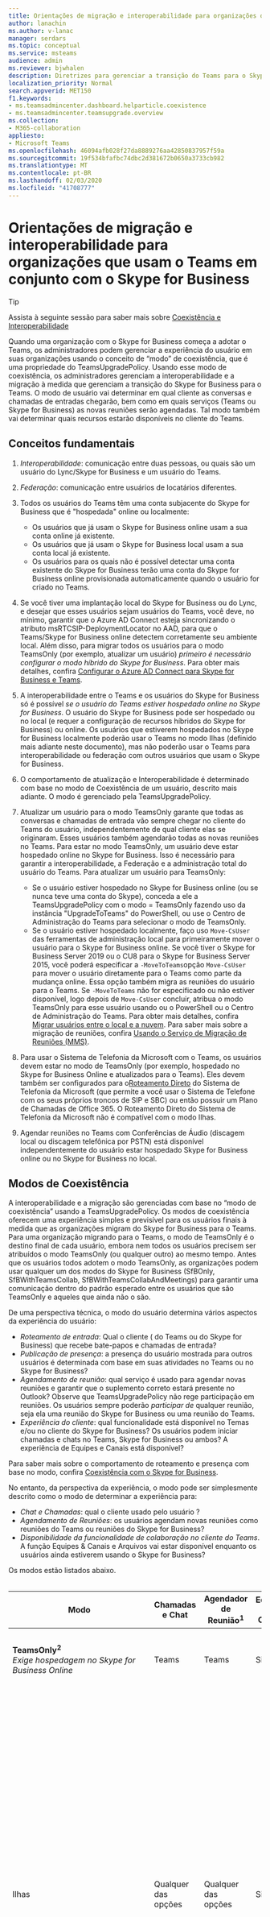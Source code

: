 ```yaml
---
title: Orientações de migração e interoperabilidade para organizações que usam o Teams em conjunto com o Skype for Business
author: lanachin
ms.author: v-lanac
manager: serdars
ms.topic: conceptual
ms.service: msteams
audience: admin
ms.reviewer: bjwhalen
description: Diretrizes para gerenciar a transição do Teams para o Skype for Business
localization_priority: Normal
search.appverid: MET150
f1.keywords:
- ms.teamsadmincenter.dashboard.helparticle.coexistence
- ms.teamsadmincenter.teamsupgrade.overview
ms.collection:
- M365-collaboration
appliesto:
- Microsoft Teams
ms.openlocfilehash: 46094afb028f27da8889276aa42850837957f59a
ms.sourcegitcommit: 19f534bfafbc74dbc2d381672b0650a3733cb982
ms.translationtype: MT
ms.contentlocale: pt-BR
ms.lasthandoff: 02/03/2020
ms.locfileid: "41708777"
---
```

# <a name="migration-and-interoperability-guidance-for-organizations-using-teams-together-with-skype-for-business"></a>Orientações de migração e interoperabilidade para organizações que usam o Teams em conjunto com o Skype for Business

> [!Tip] 
> Assista à seguinte sessão para saber mais sobre [Coexistência e Interoperabilidade](https://aka.ms/teams-upgrade-coexistence-interop)

Quando uma organização com o Skype for Business começa a adotar o Teams, os administradores podem gerenciar a experiência do usuário em suas organizações usando o conceito de “modo” de coexistência, que é uma propriedade do TeamsUpgradePolicy. Usando esse modo de coexistência, os administradores gerenciam a interoperabilidade e a migração à medida que gerenciam a transição do Skype for Business para o Teams.  O modo de usuário vai determinar em qual cliente as conversas e chamadas de entradas chegarão, bem como em quais serviços (Teams ou Skype for Business) as novas reuniões serão agendadas. Tal modo também vai determinar quais recursos estarão disponíveis no cliente do Teams. 


## <a name="fundamental-concepts"></a>Conceitos fundamentais

1.  *Interoperabilidade*: comunicação entre duas pessoas, ou quais são um usuário do Lync/Skype for Business e um usuário do Teams.

2.  *Federação*: comunicação entre usuários de locatários diferentes.

3.  Todos os usuários do Teams têm uma conta subjacente do Skype for Business que é "hospedada" online ou localmente:
    - Os usuários que já usam o Skype for Business online usam a sua conta online já existente.
    - Os usuários que já usam o Skype for Business local usam a sua conta local já existente.
    - Os usuários para os quais não é possível detectar uma conta existente do Skype for Business terão uma conta do Skype for Business online provisionada automaticamente quando o usuário for criado no Teams.

4.  Se você tiver uma implantação local do Skype for Business ou do Lync, e desejar que esses usuários sejam usuários do Teams, você deve, no mínimo, garantir que o Azure AD Connect esteja sincronizando o atributo msRTCSIP-DeploymentLocator no AAD, para que o Teams/Skype for Business online detectem corretamente seu ambiente local. Além disso, para migrar todos os usuários para o modo TeamsOnly (por exemplo, atualizar um usuário) *primeiro é necessário configurar o modo híbrido do Skype for Business*. Para obter mais detalhes, confira [Configurar o Azure AD Connect para Skype for Business e Teams](https://docs.microsoft.com/SkypeForBusiness/hybrid/configure-azure-ad-connect).

5.  A interoperabilidade entre o Teams e os usuários do Skype for Business só é possível *se o usuário do Teams estiver hospedado online no Skype for Business*. O usuário do Skype for Business pode ser hospedado ou no local (e requer a configuração de recursos híbridos do Skype for Business) ou online. Os usuários que estiverem hospedados no Skype for Business localmente poderão usar o Teams no modo Ilhas (definido mais adiante neste documento), mas não poderão usar o Teams para interoperabilidade ou federação com outros usuários que usam o Skype for Business.  

6.  O comportamento de atualização e Interoperabilidade é determinado com base no modo de Coexistência de um usuário, descrito mais adiante. O modo é gerenciado pela TeamsUpgradePolicy. 

7.  Atualizar um usuário para o modo TeamsOnly garante que todas as conversas e chamadas de entrada vão sempre chegar no cliente do Teams do usuário, independentemente de qual cliente elas se originaram. Esses usuários também agendarão todas as novas reuniões no Teams. Para estar no modo TeamsOnly, um usuário deve estar hospedado online no Skype for Business. Isso é necessário para garantir a interoperabilidade, a Federação e a administração total do usuário do Teams. Para atualizar um usuário para TeamsOnly:
    - Se o usuário estiver hospedado no Skype for Business online (ou se nunca teve uma conta do Skype), conceda a ele a TeamsUpgradePolicy com o modo = TeamsOnly fazendo uso da instância "UpgradeToTeams" do PowerShell, ou use o Centro de Administração do Teams para selecionar o modo de TeamsOnly.
    - Se o usuário estiver hospedado localmente, faço uso `Move-CsUser` das ferramentas de administração local para primeiramente mover o usuário para o Skype for Business online.  Se você tiver o Skype for Business Server 2019 ou o CU8 para o Skype for Business Server 2015, você poderá especificar a `-MoveToTeams`opção `Move-CsUser` para mover o usuário diretamente para o Teams como parte da mudança online. Essa opção também migra as reuniões do usuário para o Teams. Se `-MoveToTeams` não for especificado ou não estiver disponível, logo depois de `Move-CsUser` concluir, atribua o modo TeamsOnly para esse usuário usando ou o PowerShell ou o Centro de Administração do Teams. Para obter mais detalhes, confira [Migrar usuários entre o local e a nuvem](https://docs.microsoft.com/skypeforbusiness/hybrid/move-users-between-on-premises-and-cloud).  Para saber mais sobre a migração de reuniões, confira [Usando o Serviço de Migração de Reuniões (MMS)](https://docs.microsoft.com/skypeforbusiness/audio-conferencing-in-office-365/setting-up-the-meeting-migration-service-mms).

8.  Para usar o Sistema de Telefonia da Microsoft com o Teams, os usuários devem estar no modo de TeamsOnly (por exemplo, hospedado no Skype for Business Online e atualizados para o Teams). Eles devem também ser configurados para o[Roteamento Direto](https://techcommunity.microsoft.com/t5/Microsoft-Teams-Blog/Direct-Routing-is-now-Generally-Available/ba-p/210359#M1277) do Sistema de Telefonia da Microsoft (que permite a você usar o Sistema de Telefone com os seus próprios troncos de SIP e SBC) ou então possuir um Plano de Chamadas de Office 365. O Roteamento Direto do Sistema de Telefonia da Microsoft não é compatível com o modo Ilhas.    

9.  Agendar reuniões no Teams com Conferências de Áudio (discagem local ou discagem telefônica por PSTN) está disponível independentemente do usuário estar hospedado Skype for Business online ou no Skype for Business no local. 


## <a name="coexistence-modes"></a>Modos de Coexistência

A interoperabilidade e a migração são gerenciadas com base no “modo de coexistência” usando a TeamsUpgradePolicy. Os modos de coexistência oferecem uma experiência simples e previsível para os usuários finais à medida que as organizações migram do Skype for Business para o Teams. Para uma organização migrando para o Teams, o modo de TeamsOnly é o destino final de cada usuário, embora nem todos os usuários precisem ser atribuídos o modo TeamsOnly (ou qualquer outro) ao mesmo tempo. Antes que os usuários todos adotem o modo TeamsOnly, as organizações podem usar qualquer um dos modos do Skype for Business (SfBOnly, SfBWithTeamsCollab, SfBWithTeamsCollabAndMeetings) para garantir uma comunicação dentro do padrão esperado entre os usuários que são TeamsOnly e aqueles que ainda não o são.


De uma perspectiva técnica, o modo do usuário determina vários aspectos da experiência do usuário:

- *Roteamento de entrada*: Qual o cliente ( do Teams ou do Skype for Business) que recebe bate-papos e chamadas de entrada? 
- *Publicação de presença*: a presença do usuário mostrada para outros usuários é determinada com base em suas atividades no Teams ou no Skype for Business? 
- *Agendamento de reunião*: qual serviço é usado para agendar novas reuniões e garantir que o suplemento correto estará presente no Outlook? Observe que TeamsUpgradePolicy não rege participação em reuniões. Os usuários sempre poderão *participar de* qualquer reunião, seja ela uma reunião do Skype for Business ou uma reunião do Teams.
- *Experiência do cliente*: qual funcionalidade está disponível no Temas e/ou no cliente do Skype for Business? Os usuários podem iniciar chamadas e chats no Teams, Skype for Business ou ambos? A experiência de Equipes e Canais está disponível?  

Para saber mais sobre o comportamento de roteamento e presença com base no modo, confira [Coexistência com o Skype for Business](https://docs.microsoft.com/MicrosoftTeams/coexistence-chat-calls-presence).

No entanto, da perspectiva da experiência, o modo pode ser simplesmente descrito como o modo de determinar a experiência para:
- *Chat e Chamadas*: qual o cliente usado pelo usuário ?
- *Agendamento de Reuniões*: os usuários agendam novas reuniões como reuniões do Teams ou reuniões do Skype for Business?
- *Disponibilidade da funcionalidade de colaboração no cliente do Teams*. A função Equipes & Canais e Arquivos vai estar disponível enquanto os usuários ainda estiverem usando o Skype for Business?

Os modos estão listados abaixo.
</br>
</br>

|Modo|Chamadas e Chat|Agendador de Reunião<sup>1</sup>|Equipes e Canais|Caso de Uso|
|---|---|---|---|---|
|**TeamsOnly<sup>2</sup>**</br>*Exige hospedagem no Skype for Business Online*|Teams|Teams|Sim|Estado final depois de atualizado. Será o padrão para novos locatários.|
|Ilhas|Qualquer das opções|Qualquer das opções|Sim|Configuração padrão. Permite que um único usuário avalie os dois clientes um junto ao outro. Bate-papos e chamadas podem chegar em qualquer dos clientes, por isso os usuários precisam sempre executar ambos. Para evitar uma experiência confusa ou indesejada do Skype for Business, comunicações externas (federadas), serviços de voz PSTN e aplicativos de voz, integração com o Office e várias outras integrações continuam a ser operadas pelo Skype for Business.|
|SfBWithTeamsCollabAndMeetings<sup>2</sup>|Skype for Business|Teams|Sim|Reuniões em primeiro lugar. Principalmente destinado para que organizações locais se beneficiem da funcionalidade das reuniões do Teams, se as mesmas ainda não estiverem prontas para migrar para a nuvem.|
|SfBWithTeamsCollab|Skype for Business|Skype for Business|Sim|O ponto de partida alternativo para organizações complexas que precisam de um controle administrativo mais rígido.|
|SfBOnly|Skype for Business|Skype for Business|Não<sup>3</sup>|Cenário especializado para organizações com critérios rigorosos de controle de dados. O Teams é usado apenas para aceitar o convite para participar de reuniões agendadas por outras pessoas.|
||||||

</br>
</br>

**Observações:**

<sup>1</sup> A capacidade de participar de uma reunião existente (sejam agendadas no Teams ou no Skype for Business) não é governada por modo. Por padrão, os usuários sempre podem participar de qualquer reunião para a qual tenham sido convidados.

<sup>2</sup> Por padrão, ao atribuir TeamsOnly ou SfbWithTeamsCollabAndMeetings a um usuário individual, todas as reuniões do Skype for Business existentes agendadas pelo usuário para o futuro serão convertidas em reuniões do Teams. Se desejar, você pode deixar essas reuniões como reuniões do Skype for Business especificando `-MigrateMeetingsToTeams $false` ao conceder a TeamsUpgradePolicy ou desmarcando a caixa de seleção no portal de administração do Teams.   Lembre-se de que a capacidade de mover reuniões do Skype for Business para o Teams não está disponível ao conceder TeamsUpgradePolicy a todo o locatário. 

<sup>3</sup>No momento, o Teams não possui a capacidade de desabilitar a função Equipes e Canais, portanto isso continua habilitado por enquanto.



## <a name="teamsupgradepolicy-managing-migration-and-co-existence"></a>TeamsUpgradePolicy: gerenciando a migração e a coexistência

A TeamsUpgradePolicy expõe duas propriedades principais: Modo e NotifySfbUsers. 
</br>
</br>

|Parâmetro|Tipo|Valores permitidos</br>(padrão grafado em itálico)|Descrição|
|---|---|---|---|
|Modo|Enum|*Ilhas*</br>TeamsOnly</br>SfBOnly</br>SfBWithTeamsCollab</br>SfBWithTeamsCollabAndMeetings|Indica em modo que o cliente deve operar.|
|NotifySfbUsers|Bool|*Falso* ou verdadeiro|Indica se deve haver um banner no cliente do Skype for Business informando ao usuário que o Teams irá substituir o Skype for Business em breve. Isso não pode ser verdadeiro no caso de modo = TeamsOnly.|
|||||

O Teams oferece todas as instâncias relevantes do TeamsUpgradePolicy por meio de políticas internas e de acesso somente leitura. Portanto, somente os cmdlets Get e Grant estão disponíveis. As instâncias internas estão listadas abaixo.
</br>
</br>

|Identidade|Modo|NotifySfbUsers|
|---|---|---|
|Ilhas|Ilhas|Falso|
|IslandsWithNotify|Ilhas|Verdadeiro|
|SfBOnly|SfBOnly|Falso|
|SfBOnlyWithNotify|SfBOnly|Verdadeiro|
|SfBWithTeamsCollab|SfBWithTeamsCollab|Falso|
|SfBWithTeamsCollabWithNotify|SfBWithTeamsCollab|Verdadeiro|
|SfBWithTeamsCollabAndMeetings|SfBWithTeamsCollabAndMeetings|Falso|
|SfBWithTeamsCollabAndMeetingsWithNotify|SfBWithTeamsCollabAndMeetings|Verdadeiro|
|UpgradeToTeams|TeamsOnly|Falso|
|Global</br>*Padrão*|Ilhas|Falso|
||||

Essas instâncias de política podem ser concedidas ou a usuários individuais ou a todo o locatário. Por exemplo:
- Para atualizar um usuário ($SipAddress) para o Teams, conceda a instância “UpgradeToTeams”:</br>
`Grant-CsTeamsUpgradePolicy -PolicyName UpgradeToTeams -Identity $SipAddress`
- Para atualizar o locatário inteiro, omita o parâmetro de identidade do comando grant:</br>
`Grant-CsTeamsUpgradePolicy -PolicyName UpgradeToTeams`


## <a name="federation-considerations"></a>Considerações sobre a Federação

A Federação do Teams para outro usuário usando o Skype for Business exige que o usuário do Teams esteja hospedado no Skype for Business.

TeamsUpgradePolicy determina o roteamento para chamadas e conversas federadas e de entrada. O comportamento de roteamento federado é o mesmo para cenários de mesmo locatário, *exceto no modo de Ilhas*.  Quando os destinatários estiverem no modo de Ilhas: 
- Chats e chamadas iniciados a partir do Teams são recebidos no SfB se o destinatário estiver em um *locatário federado*.
- Chats e chamadas iniciados a partir do Teams são recebidos no Teams se o destinatário estiver no *mesmo locatário*.
- Chats e chamadas iniciados a partir do SfB sempre chegam no Skype for Business.

Para obter mais detalhes, consulte [Coexistência com o Skype for Business](https://docs.microsoft.com/MicrosoftTeams/coexistence-chat-calls-presence).

## <a name="the-teams-client-user-experience-when-using-sfb-modes"></a>A experiência do usuário do cliente do Teams ao usar os modos do SfB
Quando um usuário encontra-se em qualquer um dos modos do Skype for Business (SfBOnly, SfBWithTeamsCollab, SfBWithTeamsCollabAndMeetings), todas as conversas e chamadas de entrada serão roteadas para o cliente do Skype for Business do usuário. Para evitar a confusão do usuário final e garantir o roteamento apropriado, a funcionalidade de chamada e de chat no cliente do Teams será desabilitada automaticamente quando um usuário estiver em qualquer modo do Skype for Business. Da mesma forma, o agendamento de reunião no Teams será desabilitado automaticamente quando os usuários estiverem nos modos SfBOnly ou SfBWithTeamsCollab e habilitados automaticamente quando um usuário estiver no modo de SfBWithTeamsCollabAndMeetings. Para mais detalhes, confira[Experiência e conformidade do cliente do Teams a modos de coexistência](https://docs.microsoft.com/MicrosoftTeams/teams-client-experience-and-conformance-to-coexistence-modes).

> [!Note] 
> - Antes da receber a implementação automática do Equipes e Canais do Teams, os modos SfbOnly e SfBWithTeamsCollab se comportam da mesma maneira.


## <a name="detailed-mode-descriptions"></a>Descrições detalhadas do modo
</br>
</br>

|Modo|Explicação|
|---|---|
|**Ilhas**</br>(padrão)|Um usuário executa lado a lado tanto o Skype for Business quanto o Teams. Este usuário:</br><ul><li>Pode iniciar chats e chamadas VoIP no cliente do Skype for Business ou no do Teams. Observação: os usuários com o Skype for Business hospedado no local não podem iniciar do Teams para alcançar outro usuário do Skype for Business, independentemente do modo do destinatário.<li>Recebe chats & chamadas VoIP iniciadas no Skype for Business por outro usuário no cliente do seu Skype for Business.<li>Recebe chats & chamadas VoIP iniciadas no Teams por outro usuário no cliente do seu Teams se eles estiverem no *mesmo locatário*.<li>Recebe chats & chamadas VoIP iniciadas no Teams por outro usuário no cliente do seu Skype for Business se eles estiverem em um *locatário federado*. <li>Possui a funcionalidade PSTN, como indicado abaixo:<ul><li>Quando o usuário está hospedado no Skype for Business no local e o tem o Enterprise Voice, as chamadas de PSTN são sempre iniciadas e recebidas no Skype for Business.<li>Quando o usuário é hospedado no Skype for Business Online e tem o Sistema de Telefonia Microsoft, o usuário sempre inicia e recebe chamadas PSTN no Skype for Business:<ul><li>Isso acontece mesmo que o usuário tenha um Plano de Chamadas da Microsoft ou se conecte à rede PSTN por meio do Skype for Business Cloud Connector Edition ou de uma implantação local do Skype for Business Server (voz híbrida).<li>**Observação: o Roteamento Direto do Sistema de Telefonia da Microsoft não é compatível com o modo Ilhas.**</ul></ul><li>Recebe as filas de chamadas da Microsoft e as chamadas de atendedor automático no Skype for Business:<ul><li>Os números de telefone atribuídos a filas de chamadas e atendedores automáticos **não podem** ser números de roteamento direto do Microsoft Teams Phone System no modo ilhas.</ul></ul><li>Pode agendar reuniões no Teams ou no Skype for Business (e verá os dois plug-ins por padrão).<li>Pode entrar em qualquer reunião do Skype for Business ou do Teams; a reunião será aberta no respectivo cliente.</ul>|
|**SfBOnly**|Um usuário que executa apenas o Skype for Business. Este usuário:</br><ul><li>Pode iniciar chats e chamadas somente no Skype for Business.<li>Recebe todos os chat por chat ou chamadas no cliente do Skype for Business, independentemente de onde foi iniciado, a menos que o iniciador seja um usuário do Teams com Skype for Business hospedado no local.*<li>Só pode agendar reuniões do Skype for Business, mas pode entrar em reuniões do Skype for Business ou do Teams.</br>\** Usar o modo de Ilhas com usuários locais não é recomendável em combinação com outros usuários no modo SfBOnly. Se um usuário do Teams com o Skype for Business hospedado no local iniciar uma chamada ou um chat para um usuário SfBOnly, o usuário do SfBOnly não será alcançável e receberá um email de chat/chamada perdido. *|
|**SfBWithTeamsCollab**|Um usuário executa lado a lado tanto o Skype for Business quanto o Teams. Este usuário:</br><ul><li>Tem a funcionalidade de um usuário no modo SfBOnly.<li>Possui o Teams ativado somente para colaboração em grupo (Canais); chat/chamadas/agendamento de reunião estão desabilitados.</ul>|
|**SfBWithTeamsCollab</br>AndMeetings**|Um usuário executa lado a lado tanto o Skype for Business quanto o Teams. Este usuário:<ul><li>Tem a funcionalidade de chat e de chamada do usuário no modo SfBOnly.<li>Tem o Teams habilitado para colaboração em grupo (Canais, incluindo conversas de canal); o chat e as chamadas estão desabilitados.<li>Pode agendar reuniões apenas no Teams, mas pode participar de reuniões do Skype for Business ou do Teams.</ul>|
|**TeamsOnly**</br>(exige hospedagem no SfB Online)|Um usuário executa apenas o Teams. Este usuário:<ul><li>Recebe conversas e chamadas no cliente do seu Teams, independentemente de onde foram iniciadas.<li>Pode iniciar chats e chamadas somente no Teams.<li>Pode agendar reuniões somente no Teams, mas pode participar de reuniões do Skype for Business ou do Teams.<li>Pode continuar a usar os telefones IP do Skype for Business.<br><br>*Não é recomendável usar o modo de TeamsOnly em combinação com outros usuários no modo de Ilhas, até que a adoção do Teams esteja saturada, ou seja, todos os usuários do modo de Ilhas usem e monitorem ativamente tanto os clientes do Teams quanto do Skype for Business. Se um usuário do TeamsOnly iniciar uma chamada ou um chat para um usuário Ilhas, essa chamada ou chat será direcionado para o cliente do Teams do usuário Ilhas. Se o usuário do Ilhas não usa ou monitora o Teams, esse usuário aparecerá offline e não poderá ser alcançado pelo usuário TeamsOnly.*</ul> |
|||




## <a name="related-topics"></a>Tópicos relacionados

[Coexistência com o Skype for Business](https://docs.microsoft.com/microsoftteams/coexistence-chat-calls-presence)

[Experiência e conformidade do cliente do Teams a modos de coexistência](https://docs.microsoft.com/MicrosoftTeams/teams-client-experience-and-conformance-to-coexistence-modes)

[Get-CsTeamsUpgradePolicy](https://docs.microsoft.com/powershell/module/skype/get-csteamsupgradepolicy?view=skype-ps)

[Grant-CsTeamsUpgradePolicy](https://docs.microsoft.com/powershell/module/skype/grant-csteamsupgradepolicy?view=skype-ps)

[Get-CsTeamsUpgradeConfiguration](https://docs.microsoft.com/powershell/module/skype/get-csteamsupgradeconfiguration?view=skype-ps)

[Set-CsTeamsUpgradeConfiguration](https://docs.microsoft.com/powershell/module/skype/set-csteamsupgradeconfiguration?view=skype-ps)

[Usando o Meeting Migration Service (MMS)](https://docs.microsoft.com/skypeforbusiness/audio-conferencing-in-office-365/setting-up-the-meeting-migration-service-mms)
